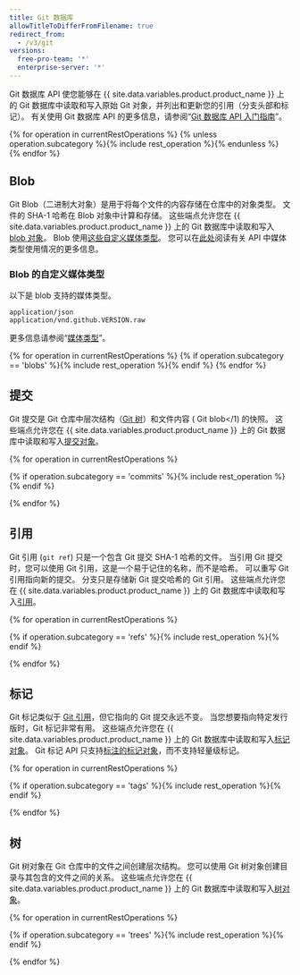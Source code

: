 ```yaml
---
title: Git 数据库
allowTitleToDifferFromFilename: true
redirect_from:
  - /v3/git
versions:
  free-pro-team: '*'
  enterprise-server: '*'
---
```


Git 数据库 API 使您能够在 {{ site.data.variables.product.product_name }} 上的 Git 数据库中读取和写入原始 Git 对象，并列出和更新您的引用（分支头部和标记）。 有关使用 Git 数据库 API 的更多信息，请参阅“[Git 数据库 API 入门指南](/rest/guides/getting-started-with-the-git-database-api)”。

{% for operation in currentRestOperations %}
  {% unless operation.subcategory %}{% include rest_operation %}{% endunless %}
{% endfor %}

## Blob

Git Blob（二进制大对象）是用于将每个文件的内容存储在仓库中的对象类型。 文件的 SHA-1 哈希在 Blob 对象中计算和存储。 这些端点允许您在 {{ site.data.variables.product.product_name }} 上的 Git 数据库中读取和写入 [blob 对象](https://git-scm.com/book/en/v1/Git-Internals-Git-Objects)。 Blob 使用[这些自定义媒体类型](#custom-media-types)。 您可以在[此处](/rest/overview/media-types)阅读有关 API 中媒体类型使用情况的更多信息。

### Blob 的自定义媒体类型

以下是 blob 支持的媒体类型。

    application/json
    application/vnd.github.VERSION.raw

更多信息请参阅“[媒体类型](/rest/overview/media-types)”。

{% for operation in currentRestOperations %}
  {% if operation.subcategory == 'blobs' %}{% include rest_operation %}{% endif %}
{% endfor %}

## 提交

Git 提交是 Git 仓库中层次结构（[Git 树](/v3/git/trees)）和文件内容 (
Git blob</1) 的快照。 这些端点允许您在 {{ site.data.variables.product.product_name }} 上的 Git 数据库中读取和写入[提交对象](https://git-scm.com/book/en/v1/Git-Internals-Git-Objects#Commit-Objects)。</p> 

{% for operation in currentRestOperations %}

{% if operation.subcategory == 'commits' %}{% include rest_operation %}{% endif %} 

{% endfor %}



## 引用

Git 引用 (`git ref`) 只是一个包含 Git 提交 SHA-1 哈希的文件。 当引用 Git 提交时，您可以使用 Git 引用，这是一个易于记住的名称，而不是哈希。 可以重写 Git 引用指向新的提交。 分支只是存储新 Git 提交哈希的 Git 引用。 这些端点允许您在 {{ site.data.variables.product.product_name }} 上的 Git 数据库中读取和写入[引用](https://git-scm.com/book/en/v1/Git-Internals-Git-References)。

{% for operation in currentRestOperations %}

{% if operation.subcategory == 'refs' %}{% include rest_operation %}{% endif %} 

{% endfor %}



## 标记

Git 标记类似于 [Git 引用](/v3/git/refs)，但它指向的 Git 提交永远不变。 当您想要指向特定发行版时，Git 标记非常有用。 这些端点允许您在 {{ site.data.variables.product.product_name }} 上的 Git 数据库中读取和写入[标记对象](https://git-scm.com/book/en/v1/Git-Internals-Git-References#Tags)。 Git 标记 API 只支持[标注的标记对象](https://git-scm.com/book/en/v1/Git-Internals-Git-References#Tags)，而不支持轻量级标记。

{% for operation in currentRestOperations %}

{% if operation.subcategory == 'tags' %}{% include rest_operation %}{% endif %} 

{% endfor %}



## 树

Git 树对象在 Git 仓库中的文件之间创建层次结构。 您可以使用 Git 树对象创建目录与其包含的文件之间的关系。 这些端点允许您在 {{ site.data.variables.product.product_name }} 上的 Git 数据库中读取和写入[树对象](https://git-scm.com/book/en/v1/Git-Internals-Git-Objects#Tree-Objects)。

{% for operation in currentRestOperations %}

{% if operation.subcategory == 'trees' %}{% include rest_operation %}{% endif %} 

{% endfor %}

